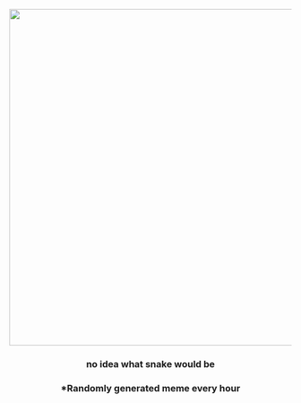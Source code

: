 <p align="center">
        <img src="https://i.redd.it/tofpi8gwh5c91.jpg" width="600" height="600">
        </p>
        <h3 align="center">no idea what snake would be</h3>
        <h3 align="center">*Randomly generated meme every hour</h3>
    